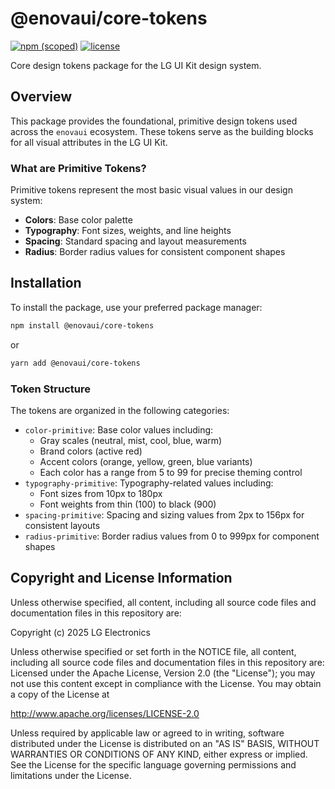 # @enovaui/core-tokens
[![npm (scoped)](https://img.shields.io/npm/v/%40enovaui%2Fcore-tokens)](https://www.npmjs.com/package/@enovaui/core-tokens) [![license](https://img.shields.io/github/license/enovaui/design-tokens)](http://www.apache.org/licenses/LICENSE-2.0)

Core design tokens package for the LG UI Kit design system.

## Overview

This package provides the foundational, primitive design tokens used across the `enovaui` ecosystem. These tokens serve as the building blocks for all visual attributes in the LG UI Kit.

### What are Primitive Tokens?

Primitive tokens represent the most basic visual values in our design system:

* **Colors**: Base color palette
* **Typography**: Font sizes, weights, and line heights
* **Spacing**: Standard spacing and layout measurements
* **Radius**: Border radius values for consistent component shapes

## Installation

To install the package, use your preferred package manager:

```bash
npm install @enovaui/core-tokens
```

or

```bash
yarn add @enovaui/core-tokens
```

### Token Structure

The tokens are organized in the following categories:

* `color-primitive`: Base color values including:
  - Gray scales (neutral, mist, cool, blue, warm)
  - Brand colors (active red)
  - Accent colors (orange, yellow, green, blue variants)
  - Each color has a range from 5 to 99 for precise theming control
* `typography-primitive`: Typography-related values including:
  - Font sizes from 10px to 180px
  - Font weights from thin (100) to black (900)
* `spacing-primitive`: Spacing and sizing values from 2px to 156px for consistent layouts
* `radius-primitive`: Border radius values from 0 to 999px for component shapes

## Copyright and License Information

Unless otherwise specified, all content, including all source code files and
documentation files in this repository are:

Copyright (c) 2025 LG Electronics

Unless otherwise specified or set forth in the NOTICE file, all content,
including all source code files and documentation files in this repository are:
Licensed under the Apache License, Version 2.0 (the "License");
you may not use this content except in compliance with the License.
You may obtain a copy of the License at

http://www.apache.org/licenses/LICENSE-2.0

Unless required by applicable law or agreed to in writing, software
distributed under the License is distributed on an "AS IS" BASIS,
WITHOUT WARRANTIES OR CONDITIONS OF ANY KIND, either express or implied.
See the License for the specific language governing permissions and
limitations under the License.
